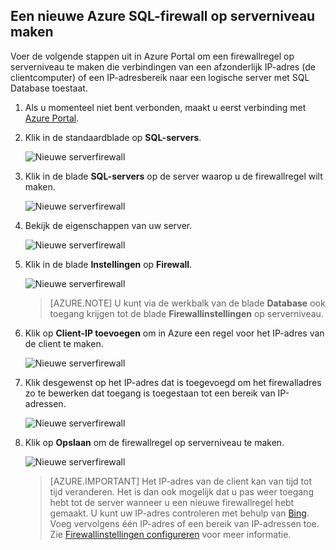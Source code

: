 
<!--
includes/sql-database-create-new-server-firewall-portal.md

Latest Freshness check:  2016-08-01 , rickbyh.

As of circa 2016-04-11, the following topics might include this include:
articles/sql-database/sql-database-get-started-tutorial.md
articles/sql-database/sql-database-configure-firewall-settings

-->
## Een nieuwe Azure SQL-firewall op serverniveau maken

Voer de volgende stappen uit in Azure Portal om een firewallregel op serverniveau te maken die verbindingen van een afzonderlijk IP-adres (de clientcomputer) of een IP-adresbereik naar een logische server met SQL Database toestaat.

1. Als u momenteel niet bent verbonden, maakt u eerst verbinding met [Azure Portal](http://portal.azure.com).
2. Klik in de standaardblade op **SQL-servers**.

    ![Nieuwe serverfirewall](./media/sql-database-create-new-server-firewall-portal/sql-database-create-new-server-firewall-portal-1.png)

3. Klik in de blade **SQL-servers** op de server waarop u de firewallregel wilt maken.

    ![Nieuwe serverfirewall](./media/sql-database-create-new-server-firewall-portal/sql-database-create-new-server-firewall-portal-2.png)

4. Bekijk de eigenschappen van uw server.

    ![Nieuwe serverfirewall](./media/sql-database-create-new-server-firewall-portal/sql-database-create-new-server-firewall-portal-3.png)

5. Klik in de blade **Instellingen** op **Firewall**.

    ![Nieuwe serverfirewall](./media/sql-database-create-new-server-firewall-portal/sql-database-create-new-server-firewall-portal-4.png)

    > [AZURE.NOTE] U kunt via de werkbalk van de blade **Database** ook toegang krijgen tot de blade **Firewallinstellingen** op serverniveau.

6. Klik op **Client-IP toevoegen** om in Azure een regel voor het IP-adres van de client te maken.

      ![Nieuwe serverfirewall](./media/sql-database-create-new-server-firewall-portal/sql-database-create-new-server-firewall-portal-5.png)

7. Klik desgewenst op het IP-adres dat is toegevoegd om het firewalladres zo te bewerken dat toegang is toegestaan tot een bereik van IP-adressen.

      ![Nieuwe serverfirewall](./media/sql-database-create-new-server-firewall-portal/sql-database-create-new-server-firewall-portal-6.png)

8. Klik op **Opslaan** om de firewallregel op serverniveau te maken.

     ![Nieuwe serverfirewall](./media/sql-database-create-new-server-firewall-portal/sql-database-create-new-server-firewall-portal-7.png)

    >[AZURE.IMPORTANT] Het IP-adres van de client kan van tijd tot tijd veranderen. Het is dan ook mogelijk dat u pas weer toegang hebt tot de server wanneer u een nieuwe firewallregel hebt gemaakt. U kunt uw IP-adres controleren met behulp van [Bing](http://www.bing.com/search?q=my%20ip%20address). Voeg vervolgens één IP-adres of een bereik van IP-adressen toe. Zie [Firewallinstellingen configureren](sql-database-configure-firewall-settings.md#manage-existing-server-level-firewall-rules-through-the-azure-portal) voor meer informatie.


<!---HONumber=Sep16_HO3-->



